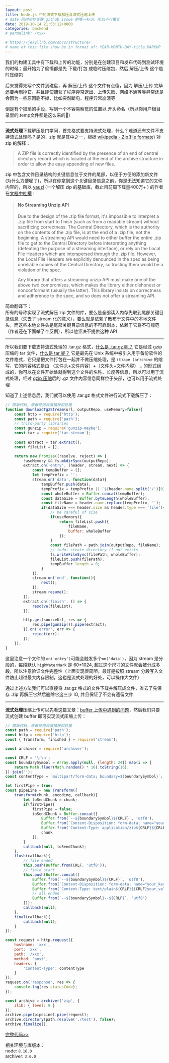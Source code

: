 ```yaml
---
layout: post
title: Node.js 中的流式下载解压与流式压缩上传
# date 同时用作关联 github issue 的唯一标识，所以不可重复
date: 2019-10-14 21:53:12+0800
categories: backend
# permalink: /xxx/

# https://jekyllrb.com/docs/structure/
# name of this file show be in format of: YEAR-MONTH-DAY-title.MARKUP
---
```



我们的构建工具中有下载和上传的功能，分别是在创建项目和发布代码到测试环境的时候；最开始为了偷懒都是先 下载/打包 成临时压缩包，然后 解压/上传 这个临时压缩包  

后来觉得先写个文件到磁盘，再 解压/上传 这个文件有点傻，因为 解压/上传 完毕还要再删掉它，并且即使捕获了程序异常退出、上传失败、网络不通等等异常还是会因为一些原因删不掉，比如突然断电、程序异常崩溃等  

倒是有个猥琐的手段，写到一个不容易察觉的位置以.开头命名（所以你用户根目录里的.temp文件都是这么来的🤭）  

---

**流式处理**下载解压是门学问，首先格式要支持流式处理，什么？难道还有文件不支持流式处理吗？是的，zip 就是其中之一，根据 [wikipedia - Zip(file formate)](https://en.wikipedia.org/wiki/Zip_(file_format)) 对 zip 的解释：
> A ZIP file is correctly identified by the presence of an end of central directory record which is located at the end of the archive structure in order to allow the easy appending of new files.  

zip 中包含文件目录结构的关键信息位于文件的尾部，以便于方便的添加新文件(为什么方便呢？)，所以在你拿到这个关键目录信息之前，你是无法知道它的文件内容的，所以 [yauzl](https://www.npmjs.com/package/yauzl) (一个解压 zip 的基础库，截止目前周下载量400万+ ) 的作者在[文档中吐槽](https://github.com/thejoshwolfe/yauzl#no-streaming-unzip-api)：     
> #### No Streaming Unzip API
>
> Due to the design of the .zip file format, it's impossible to interpret a .zip file from start to finish (such as from a readable stream) without sacrificing correctness. The Central Directory, which is the authority on the contents of the .zip file, is at the end of a .zip file, not the beginning. A streaming API would need to either buffer the entire .zip file to get to the Central Directory before interpreting anything (defeating the purpose of a streaming interface), or rely on the Local File Headers which are interspersed through the .zip file. However, the Local File Headers are explicitly denounced in the spec as being unreliable copies of the Central Directory, so trusting them would be a violation of the spec.
>
> Any library that offers a streaming unzip API must make one of the above two compromises, which makes the library either dishonest or nonconformant (usually the latter). This library insists on correctness and adherence to the spec, and so does not offer a streaming API.

简单翻译下：  
所有的号称实现了流式解压 zip 文件的库，要么是全部读入内存先取到尾部关键目录信息（失去了 stream 化的意义），要么就是依赖了散布于文件中的本地文件头，而这些本地文件头是尾部关键目录信息的不可靠副本，依赖于它将不符规范（作者还在下面举了个反例），所以他坚决不提供这种 API  

---

所以我们要下载支持流式处理的 .tar.gz 格式，[什么是 .tar.gz 呢？](https://en.wikipedia.org/wiki/Tar_(computing)#Suffixes_for_compressed_files) 它是经过 gzip 压缩的 tar 文件，[什么是 tar 呢？](https://en.wikipedia.org/wiki/Tar_(computing)#Suffixes_for_compressed_files) 它是最先在 Unix 系统中被引入用于备份软件的文件格式，它只是把文件打包在一起并不做压缩处理，是 `(t)ape (ar)chive` 的缩写，它的内容格式是由 （文件头+文件内容）+（文件头+文件内容）... 的形式组成的，你可以在文件开始处就得到这个文件的名称、长度等信息，所以可以用于流式处理，经过 [gzip 压缩](https://en.wikipedia.org/wiki/Gzip)后的 .gz 文件内容信息同样位于头部，也可以用于流式处理  

知道了上述信息后，我们就可以使用 .tar.gz 格式文件进行流式下载解压了：  

```javascript
// 简单代码，未做任何异常捕获和处理
function downloadTgzStream(url, outputRepo, useMemory=false){
    const http = require('http');
    const path = require('path');
    // third-party libraries
    const gunzip = require('gunzip-maybe');
    const tar = require('tar-stream');
    
    const extract = tar.extract();
    const fileList = [];

    return new Promise((resolve, reject) => {
        !useMemory && fs.mkdirSync(outputRepo);
        extract.on('entry', (header, stream, next) => {
            const tempBuffer = [];
            let tempPrefix = '';
            stream.on('data', function(data){
                tempBuffer.push(data);
                tempPrefix = tempPrefix || `${header.name.split('/')[0]}/`;
                const wholeBuffer = Buffer.concat(tempBuffer);
                const dataSize = Buffer.byteLength(wholeBuffer);
                const fileName = header.name.replace(tempPrefix, '');
                if(dataSize === header.size && header.type === 'file'){
                    // be careful of size
                    if(useMemory){
                        return fileList.push({
                            fileName,
                            buffer: wholeBuffer
                        });
                    }
                    const filePath = path.join(outputRepo, fileName);
                    // todo: create directory if not exists
                    fs.writeFileSync(filePath, wholeBuffer);
                    fileList.push(filePath);
                    tempBuffer.length = 0;
                }
            });
            stream.on('end', function(){
                next();
            });
            stream.resume();
        });
        extract.on('finish', () => {
            resolve(fileList);
        });

        http.get(sourceUrl, res => {
            res.pipe(gunzip()).pipe(extract);
        }).on('error', err => {
            reject(err);
        });
    });
}
```

这里注意一个文件的 `on('entry')`可能会触发多个`on('data')`，因为 stream 是分段的，每段默认 `highWaterMark` 是 60*1024, 超过这个尺寸的文件就会被分成多段，所以注意验证文件完整性（上面实现很简陋，最好是按照 stream 分段写入文件防止超过最大内存限制，这也是流式处理的好处，可以操作大文件）  

通过上述方法我们可以直接将 .tar.gz 格式的文件下载并解压成文件，省去了先保存 .zip 再解压它然后删除它这三步 IO, 并且保证了不会有遗留文件  

---

**流式处理**压缩上传可以先看这篇文章：[buffer 上传中遇到的问题](https://xwenliang.github.io/backend/2019/08/13/upload-a-buffer.html)，然后我们只要流式创建 buffer 即可实现流式压缩上传：  
```javascript
// 简单代码，未做任何异常捕获和处理
const path = require('path');
const http = require('http');
const { Transform, finished } = require('stream');

const archiver = require('archiver');

const CRLF = '\r\n';
const boundarySymbol = Array.apply(null, {length: 24}).map(i => {
    return Math.floor(Math.random() * 10).toString(16);
}).join('');
const contentType = `multipart/form-data; boundary=${boundarySymbol}`;

let firstPipe = true;
const pipeLine = new Transform({
    transform(chunk, encoding, callback){
        let toSendChunk = chunk;
        if(firstPipe){
            firstPipe = false;
            toSendChunk = Buffer.concat([
                Buffer.from(`--${boundarySymbol}${CRLF}`, 'utf8'),
                Buffer.from(`Content-Disposition: form-data; name="your_key_1"; filename="your_file_name.zip"${CRLF}`, 'utf8'),
                Buffer.from(`Content-Type: application/zip${CRLF}${CRLF}`, 'utf8'),
                chunk
            ]);
        }
        callback(null, toSendChunk);
    },
    flush(callback){
        // file ended
        this.push(Buffer.from(CRLF, 'utf8'));
        // field start
        this.push(Buffer.concat([
            Buffer.from(`--${boundarySymbol}${CRLF}`, 'utf8'),
            Buffer.from(`Content-Disposition: form-data; name="your_key_2"${CRLF}`, 'utf8'),
            Buffer.from(`Content-Type: text/plain${CRLF}${CRLF}your_value${CRLF}`, 'utf8'),
            // all ended
            Buffer.from(`--${boundarySymbol}--${CRLF}`, 'utf8')
        ]));
        callback(null);
    },
    final(callback){
        callback(null);
    }
});

const request = http.request({
    hostname: 'xxx',
    port: 'xxx',
    path: '/xxx',
    method: 'post',
    headers: {
        'Content-Type': contentType
    }
});
request.on('response', res => {
    console.log(res.statusCode);
});

const archive = archiver('zip', {
    zlib: { level: 9 }
});
archive.pipe(pipeLine).pipe(request);
archive.directory(path.resolve('./test'), false);
archive.finalize();
```

[完整代码>>](https://github.com/xwenliang/xwenliang.github.io/tree/master/repro/test-stream-upload)  

相关环境与库版本：  
node: `8.16.0`  
archiver: `3.0.0`  

